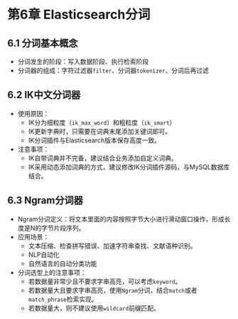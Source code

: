 # 第6章 Elasticsearch分词

## 6.1 分词基本概念

- 分词发生的阶段：写入数据阶段、执行检索阶段
- 分词器的组成：字符过滤器`filter`、分词器`tokenizer`、分词后再过滤

## 6.2 IK中文分词器

- 使用原因：
    - IK分为细粒度（`ik_max_word`）和粗粒度（`ik_smart`）
    - IK更新字典时，只需要在词典末尾添加关键词即可。
    - IK分词插件与Elasticsearch版本保存高度一致。
- 注意事项：
    - IK自带词典并不完备，建议结合业务添加自定义词典。
    - IK采用动态添加词典的方式，建议修改IK分词插件源码，与MySQL数据库结合。
    
## 6.3 Ngram分词器

- Ngram分词定义：将文本里面的内容按照字节大小进行滑动窗口操作，形成长度是N的字节片段序列。
- 应用场景：
    - 文本压缩、检查拼写错误、加速字符串查找、文献语种识别。
    - NLP自动化
    - 自然语言的自动分类功能
- 分词选型上的注意事项：
    - 若数据量非常少且不要求字串高亮，可以考虑`keyword`。
    - 若数据量大且要求字串高亮，使用`Ngram`分词，结合`match`或者`match_phrase`检索实现。
    - 若数据量大，则不建议使用`wildcard`前缀匹配。